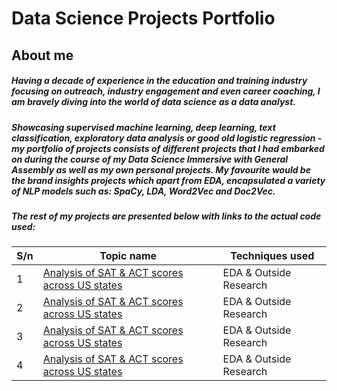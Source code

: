 
# Data Science Projects Portfolio 

## About me

##### Having a decade of experience in the education and training industry focusing on outreach, industry engagement and even career coaching, I am bravely diving into the world of data science as a data analyst. 

##### Showcasing supervised machine learning, deep learning, text classification, exploratory data analysis or good old logistic regression - my portfolio of projects consists of different projects that I had embarked on during the course of my Data Science Immersive with General Assembly as well as my own personal projects. My favourite would be the brand insights projects which apart from EDA, encapsulated a variety of NLP models such as: SpaCy, LDA, Word2Vec and Doc2Vec. 
##### The rest of my projects are presented below with links to the actual code used:



S/n|Topic name|Techniques used|
|---|-----|------|
1|[Analysis of SAT & ACT scores across US states](https://github.com/Prakzter/GAprojects/tree/master/project_1)|EDA & Outside Research|
2|[Analysis of SAT & ACT scores across US states](https://github.com/Prakzter/GAprojects/tree/master/project_1)|EDA & Outside Research|
3|[Analysis of SAT & ACT scores across US states](https://github.com/Prakzter/GAprojects/tree/master/project_1)|EDA & Outside Research|
4|[Analysis of SAT & ACT scores across US states](https://github.com/Prakzter/GAprojects/tree/master/project_1)|EDA & Outside Research|
